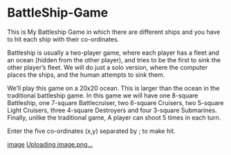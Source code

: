 # BattleShip-Game
This is My Battleship Game in which there are different ships and you have to hit each ship with their co-ordinates.


Battleship is usually a two-player game, where each player has a fleet and an ocean
(hidden from the other player), and tries to be the first to sink the other player’s fleet.
We will do just a solo version, where the computer places the ships, and the human
attempts to sink them.

We’ll play this game on a 20x20 ocean. This is larger than the ocean in the traditional
battleship game. In this game we will have one 8-square Battleship, one 7-square
Battlecruiser, two 6-square Cruisers, two 5-square Light Cruisers, three 4-square
Destroyers and four 3-square Submarines. Finally, unlike the traditional game, A player
can shoot 5 times in each turn.


Enter the five co-ordinates (x,y) separated by ; to make hit.

[image](https://user-images.githubusercontent.com/105658209/181884600-5a9fab7d-01db-4ff6-bfed-062991eb8669.png)
[Uploading image.png…]()

